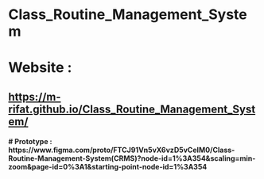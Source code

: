 # Class_Routine_Management_System

 # Website : 
 ## https://m-rifat.github.io/Class_Routine_Management_System/ 

<h4>  # Prototype : https://www.figma.com/proto/FTCJ91Vn5vX6vzD5vCeIM0/Class-Routine-Management-System(CRMS)?node-id=1%3A354&scaling=min-zoom&page-id=0%3A1&starting-point-node-id=1%3A354 </h4>
